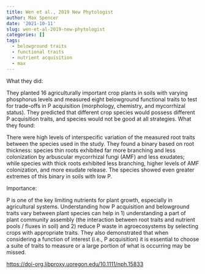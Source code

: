 ```yaml
---
title: Wen et al., 2019 New Phytologist
author: Max Spencer
date: '2021-10-11'
slug: wen-et-al-2019-new-phytologist
categories: []
tags:
  - belowground traits
  - functional traits
  - nutrient acquisition
  - max
---
```

What they did:

They planted 16 agriculturally important crop plants in soils with varying phosphorus levels and measured eight belowground functional traits to test for trade-offs in P acquisition (morphology, chemistry, and mycorrhizal status). They predicted that different crop species would possess different P acquisition traits, and species would not be good at all strategies. 
What they found:

There were high levels of interspecific variation of the measured root traits between the species used in the study. They found a binary based on root thickness: species thin roots exhibited far more branching and less colonization by arbuscular mycorrhizal fungi (AMF) and less exudates; while species with thick roots exhibited less branching, higher levels of AMF colonization, and more exudate release. The species showed even greater extremes of this binary in soils with low P. 

Importance:

P is one of the key limiting nutrients for plant growth, especially in agricultural systems. Understanding how P acquisition and belowground traits vary between plant species can help in 1) understanding a part of plant community assembly (the interaction between root traits and nutrient pools / fluxes in soil) and 2) reduce P waste in agroecosystems by selecting crops with appropriate traits. They also demonstrated that when considering a function of interest (i.e., P acquisition) it is essential to choose a suite of traits to measure or a large portion of what is occurring may be missed. 

https://doi-org.libproxy.uoregon.edu/10.1111/nph.15833